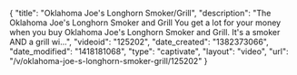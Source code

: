 {
    "title": "Oklahoma Joe's Longhorn Smoker\/Grill",
    "description": "The Oklahoma Joe's Longhorn Smoker and Grill You get a lot for your money when you buy Oklahoma Joe's Longhorn Smoker and Grill. It's a smoker AND a grill wi...",
    "videoid": "125202",
    "date_created": "1382373066",
    "date_modified": "1418181068",
    "type": "captivate",
    "layout": "video",
    "url": "\/v\/oklahoma-joe-s-longhorn-smoker-grill\/125202"
}